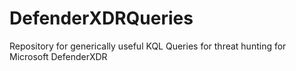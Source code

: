 # DefenderXDRQueries
Repository for generically useful KQL Queries for threat hunting for Microsoft DefenderXDR
